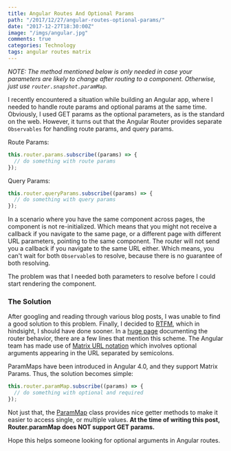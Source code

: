 ```yaml
---
title: Angular Routes And Optional Params
path: "/2017/12/27/angular-routes-optional-params/"
date: "2017-12-27T18:30:00Z"
image: "/imgs/angular.jpg"
comments: true
categories: Technology
tags: angular routes matrix
---
```


<em>NOTE: The method mentioned below is only needed in case your parameters are likely to change after routing to a component.
Otherwise, just use `router.snapshot.paramMap`.</em>

I recently encountered a situation while building an Angular app, where I needed to handle route params and optional params at the same time. Obviously, I used GET params as the optional parameters, as is the standard on the web. However, it turns out that the Angular Router provides separate `Observables` for handling route params, and query params.

Route Params:

```js
this.router.params.subscribe((params) => {
  // do something with route params
});
```

Query Params:

```js
this.router.queryParams.subscribe((params) => {
  // do something with query params
});
```

In a scenario where you have the same component across pages, the component is not re-initialized. Which means that you might not receive a callback if you navigate to the same page, or a different page with different URL parameters, pointing to the same component. The router will not send you a callback if you navigate to the same URL either. Which means, you can't wait for both `Observable`s to resolve, because there is no guarantee of both resolving.

The problem was that I needed both parameters to resolve before I could start rendering the component.

### The Solution

After googling and reading through various blog posts, I was unable to find a good solution to this problem. Finally, I decided to [RTFM](https://en.wikipedia.org/wiki/RTFM), which in hindsight, I should have done sooner. In a [huge page](https://angular.io/guide/router) documenting the router behavior, there are a few lines that mention this scheme. The Angular team has made use of [Matrix URL notation](https://www.w3.org/DesignIssues/MatrixURIs.html) which involves optional arguments appearing in the URL separated by semicolons.

ParamMaps have been introduced in Angular 4.0, and they support Matrix Params. Thus, the solution becomes simple:

```js
this.router.paramMap.subscribe((params) => {
  // do something with optional and required
});
```

Not just that, the [ParamMap](https://angular.io/api/router/ParamMap) class provides nice getter methods to make it easier to access single, or multiple values. **At the time of writing this post, Router.paramMap does NOT support GET params.**

Hope this helps someone looking for optional arguments in Angular routes.
